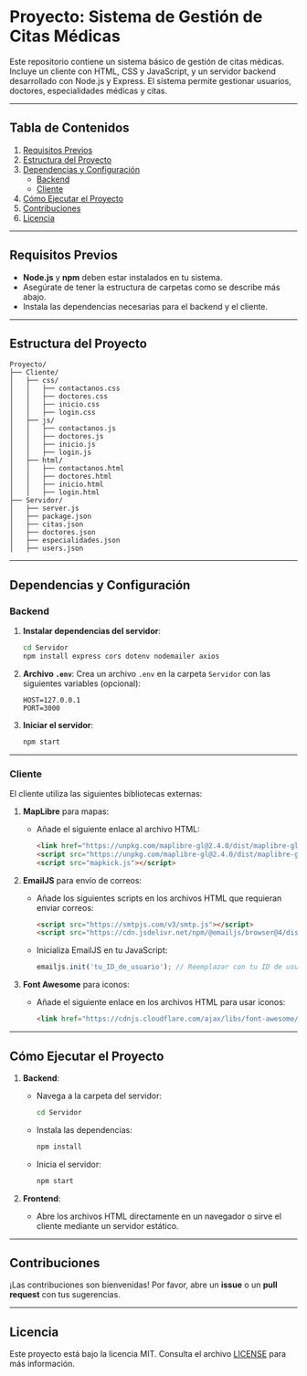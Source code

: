 # Proyecto: Sistema de Gestión de Citas Médicas

Este repositorio contiene un sistema básico de gestión de citas médicas. Incluye un cliente con HTML, CSS y JavaScript, y un servidor backend desarrollado con Node.js y Express. El sistema permite gestionar usuarios, doctores, especialidades médicas y citas.

---

## Tabla de Contenidos

1. [Requisitos Previos](#requisitos-previos)
2. [Estructura del Proyecto](#estructura-del-proyecto)
3. [Dependencias y Configuración](#dependencias-y-configuración)
   - [Backend](#backend)
   - [Cliente](#cliente)
4. [Cómo Ejecutar el Proyecto](#cómo-ejecutar-el-proyecto)
5. [Contribuciones](#contribuciones)
6. [Licencia](#licencia)

---

## Requisitos Previos

- **Node.js** y **npm** deben estar instalados en tu sistema.
- Asegúrate de tener la estructura de carpetas como se describe más abajo.
- Instala las dependencias necesarias para el backend y el cliente.

---

## Estructura del Proyecto

```
Proyecto/
├── Cliente/
│   ├── css/
│   │   ├── contactanos.css
│   │   ├── doctores.css
│   │   ├── inicio.css
│   │   ├── login.css
│   ├── js/
│   │   ├── contactanos.js
│   │   ├── doctores.js
│   │   ├── inicio.js
│   │   ├── login.js
│   ├── html/
│   │   ├── contactanos.html
│   │   ├── doctores.html
│   │   ├── inicio.html
│   │   ├── login.html
├── Servidor/
│   ├── server.js
│   ├── package.json
│   ├── citas.json
│   ├── doctores.json
│   ├── especialidades.json
│   ├── users.json
```

---

## Dependencias y Configuración

### Backend

1. **Instalar dependencias del servidor**:
   ```bash
   cd Servidor
   npm install express cors dotenv nodemailer axios
   ```

2. **Archivo `.env`**:
   Crea un archivo `.env` en la carpeta `Servidor` con las siguientes variables (opcional):
   ```
   HOST=127.0.0.1
   PORT=3000
   ```

3. **Iniciar el servidor**:
   ```bash
   npm start
   ```

---

### Cliente

El cliente utiliza las siguientes bibliotecas externas:

1. **MapLibre** para mapas:
   - Añade el siguiente enlace al archivo HTML:
     ```html
     <link href="https://unpkg.com/maplibre-gl@2.4.0/dist/maplibre-gl.css" rel="stylesheet">
     <script src="https://unpkg.com/maplibre-gl@2.4.0/dist/maplibre-gl.js"></script>
     <script src="mapkick.js"></script>
     ```

2. **EmailJS** para envío de correos:
   - Añade los siguientes scripts en los archivos HTML que requieran enviar correos:
     ```html
     <script src="https://smtpjs.com/v3/smtp.js"></script>
     <script src="https://cdn.jsdelivr.net/npm/@emailjs/browser@4/dist/email.min.js"></script>
     ```
   - Inicializa EmailJS en tu JavaScript:
     ```javascript
     emailjs.init('tu_ID_de_usuario'); // Reemplazar con tu ID de usuario
     ```

3. **Font Awesome** para iconos:
   - Añade el siguiente enlace en los archivos HTML para usar iconos:
     ```html
     <link href="https://cdnjs.cloudflare.com/ajax/libs/font-awesome/6.0.0/css/all.min.css" rel="stylesheet">
     ```

---

## Cómo Ejecutar el Proyecto

1. **Backend**:
   - Navega a la carpeta del servidor:
     ```bash
     cd Servidor
     ```
   - Instala las dependencias:
     ```bash
     npm install
     ```
   - Inicia el servidor:
     ```bash
     npm start
     ```

2. **Frontend**:
   - Abre los archivos HTML directamente en un navegador o sirve el cliente mediante un servidor estático.

---

## Contribuciones

¡Las contribuciones son bienvenidas! Por favor, abre un **issue** o un **pull request** con tus sugerencias.

---

## Licencia

Este proyecto está bajo la licencia MIT. Consulta el archivo [LICENSE](LICENSE) para más información.
```